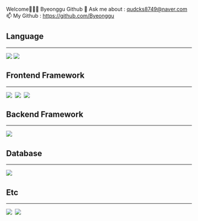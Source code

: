
Welcome👋👋👋
Byeonggu Github
💬 Ask me about : qudcks8749@naver.com
📫 My Github : https://github.com/Byeonggu
<h2>Language</h2>
<hr>
<img src="https://img.shields.io/badge/Java-3766AB?style=flat-square&logo=Java&logoColor=white"/>
<img src="https://img.shields.io/badge/JavaScript-9ad200?style=flat-square&logo=JavaScript&logoColor=white"/>
<h2>Frontend Framework</h2>
<hr>
<img src="https://img.shields.io/badge/Nodejs-5d4d00?style=flat-square&logo=Nodejs&logoColor=white"/></a>&nbsp
<img src="https://img.shields.io/badge/HTML5-5d4dc5?style=flat-square&logo=HTML5&logoColor=white"/></a>&nbsp
<img src="https://img.shields.io/badge/CSS3-a24dc5?style=flat-square&logo=CSS3&logoColor=white"/></a>&nbsp
<h2>Backend Framework</h2>
<hr>
<img src="https://img.shields.io/badge/Spring-83f79d?style=flat-square&logo=Spring&logoColor=white"/></a>&nbsp
<h2>Database</h2>
<hr>
<img src="https://img.shields.io/badge/MaruaDB-ecad9d?style=flat-square&logo=MaruaDB&logoColor=white"/></a>&nbsp
<h2>Etc</h2>
<hr>
<img src="https://img.shields.io/badge/Ubuntu-c7bd42?style=flat-square&logo=Ubuntu&logoColor=white"/></a>&nbsp
<img src="https://img.shields.io/badge/GitHub-23231f?style=flat-square&logo=GitHub&logoColor=white"/></a>&nbsp
